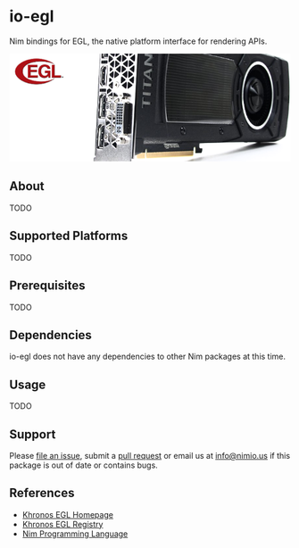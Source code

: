 # io-egl

Nim bindings for EGL, the native platform interface for rendering APIs.

![io-egl Logo](logo.png)


## About

TODO

## Supported Platforms

TODO


## Prerequisites

TODO


## Dependencies

io-egl does not have any dependencies to other Nim packages at this time.


## Usage

TODO


## Support

Please [file an issue](https://github.com/nimious/io-egl/issues), submit a
[pull request](https://github.com/nimious/io-egl/pulls?q=is%3Aopen+is%3Apr)
or email us at info@nimio.us if this package is out of date or contains bugs.


## References

* [Khronos EGL Homepage](https://www.khronos.org/egl/)
* [Khronos EGL Registry](https://www.khronos.org/registry/egl/)
* [Nim Programming Language](http://nim-lang.org/)
